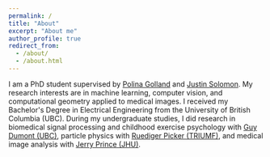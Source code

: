 ```yaml
---
permalink: /
title: "About"
excerpt: "About me"
author_profile: true
redirect_from: 
  - /about/
  - /about.html
---
```

I am a PhD student supervised by [Polina Golland](https://people.csail.mit.edu/polina/) and [Justin Solomon](http://people.csail.mit.edu/jsolomon/). My research interests are in machine learning, computer vision, and computational geometry applied to medical images. I received my Bachelor's Degree in Electrical Engineering from the University of British Columbia (UBC). During my undergraduate studies, I did research in biomedical signal processing and childhood exercise psychology with [Guy Dumont (UBC)](http://www.ece.ubc.ca/~guyd/), particle physics with [Ruediger Picker (TRIUMF)](https://scholar.google.ca/citations?user=GDnbGPMAAAAJ&hl=en), and medical image analysis with [Jerry Prince (JHU)](http://www.iacl.ece.jhu.edu/index.php/Prince).
